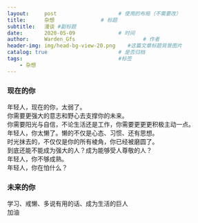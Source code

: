 ```yaml
---
layout:     post                    # 使用的布局（不需要改）
title:      杂想               # 标题 
subtitle:   漫谈 #副标题
date:       2020-05-09              # 时间
author:     Warden_Gfs                      # 作者
header-img: img/head-bg-view-20.png    #这篇文章标题背景图片
catalog: true                       # 是否归档
tags:                               #标签
    - 杂想
---
```


### 现在的你
>
年轻人，现在的你，太弱了。  
你需要更强大的意志和野心去支撑你的未来。  
你需要阳光与自信，不论生活还是工作，你需要更更更积极主动一点。  
年轻人，你太懒了。懒的不仅是心态、习惯、还有思想。  
时光抹去的，不仅仅是你的所有棱角，你已经被磨圆了。  
到底还能不能成为强大的人？成为能够受人尊敬的人？  
年轻人，你不够成熟。   
年轻人，你在怕什么？  
  
### 未来的你
>
学习、戒懒、多说有用的话、成为生活的巨人  
加油  

